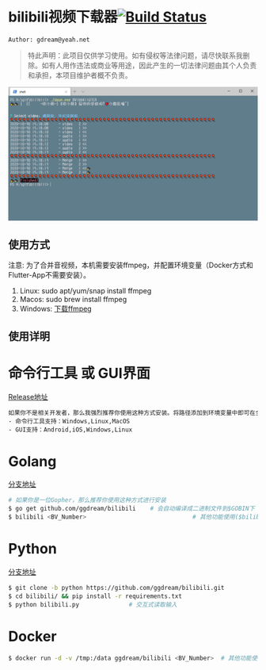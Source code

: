# bilibili视频下载器[![Build Status](https://travis-ci.com/ggdream/bilibili.svg?branch=master)](https://travis-ci.com/ggdream/bilibili)
~~~shell script
Author: gdream@yeah.net
~~~
> 特此声明：此项目仅供学习使用。如有侵权等法律问题，请尽快联系我删除。如有人用作违法或商业等用途，因此产生的一切法律问题由其个人负责和承担，本项目维护者概不负责。

![example](./docs/example.png)

## 使用方式
注意: 为了合并音视频，本机需要安装ffmpeg，并配置环境变量（Docker方式和Flutter-App不需要安装）。

1. Linux: sudo apt/yum/snap install ffmpeg
2. Macos: sudo brew install ffmpeg
3. Windows: [下载ffmpeg](https://github.com/BtbN/FFmpeg-Builds/releases)


## 使用详明
# 命令行工具 或 GUI界面
[Release地址](https://github.com/ggdream/bilibili/releases)
~~~sh
如果你不是相关开发者，那么我强烈推荐你使用这种方式安装。将路径添加到环境变量中即可在全路径下使用
- 命令行工具支持：Windows,Linux,MacOS
- GUI支持：Android,iOS,Windows,Linux
~~~

# Golang
[分支地址](https://github.com/ggdream/bilibili/tree/golang)
~~~sh
# 如果你是一位Gopher，那么推荐你使用这种方式进行安装
$ go get github.com/ggdream/bilibili    # 会自动编译成二进制文件到$GOBIN下
$ bilibili <BV_Number>                              # 其他功能使用($bilibili --help)查看帮助
~~~

# Python
[分支地址](https://github.com/ggdream/bilibili/tree/python)
~~~sh
$ git clone -b python https://github.com/ggdream/bilibili.git
$ cd bilibili/ && pip install -r requirements.txt
$ python bilibili.py              # 交互式读取输入
~~~


# Docker
~~~sh
$ docker run -d -v /tmp:/data ggdream/bilibili <BV_Number>  # 其他功能使用($down --help)查看帮助
~~~
